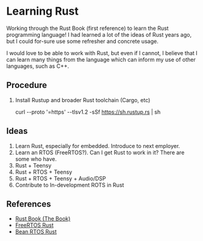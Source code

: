 
Learning Rust
==============

Working through the Rust Book (first reference)
to learn the Rust programming language!
I had learned a lot of the ideas of Rust years ago,
but I could for-sure use some refresher and concrete usage.

I would love to be able to work with Rust, but even if I cannot,
I believe that I can learn many things from the language
which can inform my use of other languages, such as C++.


Procedure
---------

1. Install Rustup and broader Rust toolchain (Cargo, etc)

    curl --proto '=https' --tlsv1.2 -sSf https://sh.rustup.rs | sh

Ideas
-----

1. Learn Rust, especially for embedded. Introduce to next employer.
2. Learn an RTOS (FreeRTOS?). Can I get Rust to work in it? There are some who have.
3. Rust + Teensy
4. Rust + RTOS + Teensy
5. Rust + RTOS + Teensy + Audio/DSP
6. Contribute to In-development ROTS in Rust


References
----------

- [Rust Book (The Book)](https://doc.rust-lang.org/book/title-page.html)
- [FreeRTOS Rust](https://github.com/lobaro/FreeRTOS-rust/tree/master)
- [Bean RTOS Rust](https://bern-rtos.org/)

